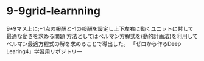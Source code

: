 # 9-9grid-learnning
9*9マス上に;+1点の報酬と-1の報酬を設定し上下左右に動くユニットに対して最適な動きを求める問題
方法としてはベルマン方程式を(動的計画法)を利用してベルマン最適方程式の解を求めることで導出した。
「ゼロから作るDeep Learing4」学習用リポジトリ―
